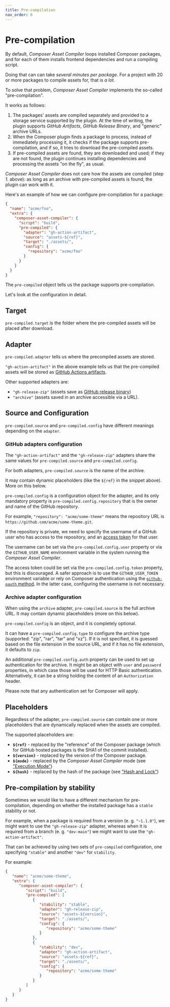 ```yaml
---
title: Pre-compilation
nav_order: 6
---
```


# Pre-compilation

By default, _Composer Asset Compiler_ loops installed Composer packages, and for each of them installs frontend dependencies and run a compiling script.

Doing that can can take *several minutes per package*. For a project with 20 or more packages to compile assets for, that is *a lot*.

To solve that problem, _Composer Asset Compiler_ implements the so-called "pre-compilation".

It works as follows:

1. The packages' assets are compiled separately and provided to a storage service supported by the plugin. At the time of writing, the plugin supports _GitHub Artifacts_, _GitHub Release Binary_, and "generic" archive URLs.
2. When the Composer plugin finds a package to process, instead of immediately processing it, it checks if the package supports pre-compilation, and if so, it tries to download the pre-compiled assets.
3. If pre-compiled assets are found, they are downloaded and used; if they are not found, the plugin continues installing dependencies and processing the assets "on the fly", as usual.

_Composer Asset Compiler_ does not care how the assets are compiled (step *1.* above): as long as an archive with pre-compiled assets is found, the plugin can work with it.

Here's an example of how we can configure pre-compilation for a package:

```json
{
  "name": "acme/foo",
  "extra": {
    "composer-asset-compiler": {
      "script": "build",
      "pre-compiled": {
        "adapter": "gh-action-artifact",
        "source": "assets-${ref}",
        "target": "./assets/",
        "config": {
          "repository": "acme/foo"
        }
      }
    }
  }
}
```

The `pre-compiled` object tells us the package supports pre-compilation.

Let's look at the configuration in detail.



## Target

`pre-compiled.target` is the folder where the pre-compiled assets will be placed after download.



## Adapter

`pre-compiled.adapter` tells us where the precompiled assets are stored.

`"gh-action-artifact"` in the above example tells us that the pre-compiled assets will be stored as [GitHub Actions artifacts](https://docs.github.com/en/actions/guides/storing-workflow-data-as-artifacts).

Other supported adapters are:

- `"gh-release-zip"` (assets save as [GitHub release binary](https://docs.github.com/en/github/administering-a-repository/releasing-projects-on-github/managing-releases-in-a-repository#creating-a-release))
- `"archive"` (assets saved in an archive accessible via a URL).



## Source and Configuration

`pre-compiled.source` and `pre-compiled.config` have different meanings depending on the `adapter`.



### GitHub adapters configuration

The `"gh-action-artifact"` and the `"gh-release-zip"` adapters share the same values for `pre-compiled.source` and `pre-compiled.config`.

For both adapters, `pre-compiled.source` is the name of the archive.

It may contain dynamic placeholders (like the `${ref}` in the snippet above). More on this below.

`pre-compiled.config` is a configuration object for the adapter, and its only mandatory property is `pre-compiled.config.repository` that is the owner and name of the GitHub repository.

For example, `"repository": "acme/some-theme"` means the repository URL is `https://github.com/acme/some-theme.git`.

If the repository is private, we need to specify the username of a GitHub user who has access to the repository, and an [access token](https://docs.github.com/en/github/authenticating-to-github/keeping-your-account-and-data-secure/creating-a-personal-access-token) for that user.

The username can be set via the `pre-compiled.config.user` property or via the `GITHUB_USER_NAME` environment variable in the system running the _Composer Asset Compiler_.

The access token could be set via the `pre-compiled.config.token` property, but this is discouraged. A safer approach is to use the `GITHUB_USER_TOKEN` environment variable or rely on Composer authentication using the [`github-oauth` method](https://getcomposer.org/doc/articles/authentication-for-private-packages.md#github-oauth). In the latter case, configuring the username is not necessary.



### Archive adapter configuration

When using the `archive` adapter, `pre-compiled.source` is the full archive URL. It may contain dynamic placeholders (more on this below).

`pre-compiled.config` is an object, and it is completely optional.

It can have a `pre-compiled.config.type` to configure the archive type (supported: "zip", "rar", "tar" and "xz"). If it is not specified, it is guessed based on the file extension in the source URL, and if it has no file extension, it defaults to `zip`.

An additional `pre-compiled.config.auth` property can be used to set up authentication for the archive. It might be an object with `user` and `password` properties, in which case those will be used for HTTP Basic authentication. Alternatively, it can be a string holding the content of an `Authorization` header.

Please note that any authentication set for Composer will apply.



## Placeholders

Regardless of the adapter, `pre-compiled.source` can contain one or more placeholders that are dynamically replaced when the assets are compiled.

The supported placeholders are:

- **`${ref}`** - replaced by the "reference" of the Composer package (which for GitHub hosted packages is the SHA1 of the commit installed).
- **`${version}`** - replaced by the version of the Composer package.
- **`${mode}`** - replaced by the _Composer Asset Compiler_ mode (see ["Execution Mode"](./008-Execution_Mode.md))
- **`${hash}`** - replaced by the hash of the package (see ["Hash and Lock"](./007-Hash_and_Lock.md))



## Pre-compilation by stability

Sometimes we would like to have a different mechanism for pre-compilation, depending on whether the installed package has a `stable` stability or not.

For example, when a package is required from a version (e. g. `"~1.1.0"`), we might want to use the `"gh-release-zip"` adapter, whereas when it is required from a branch (e. g. `"dev-main"`) we might want to use the `"gh-action-artifact"`.

That can be achieved by using two sets of `pre-compiled` configuration, one specifying `"stable"` and another `"dev"` for `stability`.

For example:

```json
{
   "name": "acme/some-theme",
   "extra": {
      "composer-asset-compiler": {
         "script": "build",
         "pre-compiled": [
            {
               "stability": "stable",
               "adapter": "gh-release-zip",
               "source": "assets-${version}",
               "target": "./assets/",
               "config": {
                  "repository": "acme/some-theme"
               }
            },
            {
               "stability": "dev",
               "adapter": "gh-action-artifact",
               "source": "assets-${ref}",
               "target": "./assets/",
               "config": {
                  "repository": "acme/some-theme"
               }
            }
         ]
      }
   }
}
```
